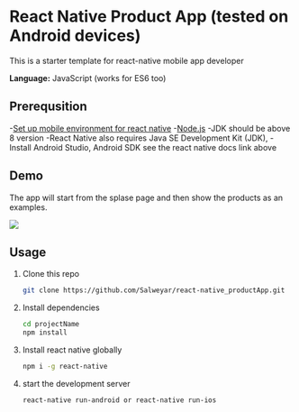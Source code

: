# React Native Product App (tested on Android devices)

This is a starter template for react-native mobile app developer

**Language:** JavaScript (works for ES6 too)

## Prerequsition

-[Set up mobile environment for react native](https://reactnative.dev/docs/environment-setup)
-[Node.js](https://nodejs.org/en/download/)
-JDK should be above 8 version
-React Native also requires Java SE Development Kit (JDK), 
-Install Android Studio, Android SDK see the react native docs link above

## Demo

The app will start from the splase page and then show the products as an examples.

![](https://salweyar.github.io/images/productApp/cap.gif)

## Usage

1. Clone this repo

   ```bash
   git clone https://github.com/Salweyar/react-native_productApp.git
   ```

2. Install dependencies

   ```bash
   cd projectName
   npm install
   ```
   
3. Install react native globally

   ```bash
   npm i -g react-native
   ```
4. start the development server

   ```bash
   react-native run-android or react-native run-ios
   ```
      

